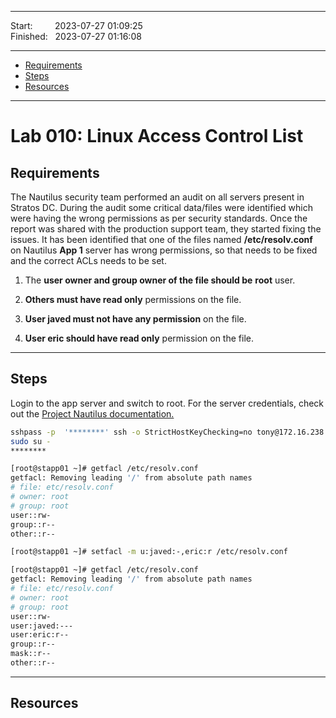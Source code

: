
------------------------------

Start: &nbsp;&nbsp;&nbsp;&nbsp;&nbsp;&nbsp;&nbsp;&nbsp;2023-07-27 01:09:25  
Finished: &nbsp;&nbsp;2023-07-27 01:16:08

------------------------------

- [Requirements](#requirements)
- [Steps](#steps)
- [Resources](#resources)

------------------------------

# Lab 010: Linux Access Control List

## Requirements

The Nautilus security team performed an audit on all servers present in Stratos DC. During the audit some critical data/files were identified which were having the wrong permissions as per security standards. Once the report was shared with the production support team, they started fixing the issues. It has been identified that one of the files named **/etc/resolv.conf** on Nautilus **App 1** server has wrong permissions, so that needs to be fixed and the correct ACLs needs to be set.

1. The **user owner and group owner of the file should be** **root** user.

2. **Others must have read only** permissions on the file.

3. **User javed must not have any permission** on the file.

4. **User eric should have read only** permission on the file.

------------------------------

## Steps


Login to the app server and switch to root. For the server credentials, check out the [Project Nautilus documentation.](https://kodekloudhub.github.io/kodekloud-engineer/docs/projects/nautilus)


```bash
sshpass -p  '********' ssh -o StrictHostKeyChecking=no tony@172.16.238.10
sudo su -
********  
```
```bash
[root@stapp01 ~]# getfacl /etc/resolv.conf 
getfacl: Removing leading '/' from absolute path names
# file: etc/resolv.conf
# owner: root
# group: root
user::rw-
group::r--
other::r--
```
```bash 
[root@stapp01 ~]# setfacl -m u:javed:-,eric:r /etc/resolv.conf

[root@stapp01 ~]# getfacl /etc/resolv.conf
getfacl: Removing leading '/' from absolute path names
# file: etc/resolv.conf
# owner: root
# group: root
user::rw-
user:javed:---
user:eric:r--
group::r--
mask::r--
other::r--
```

------------------------------

## Resources